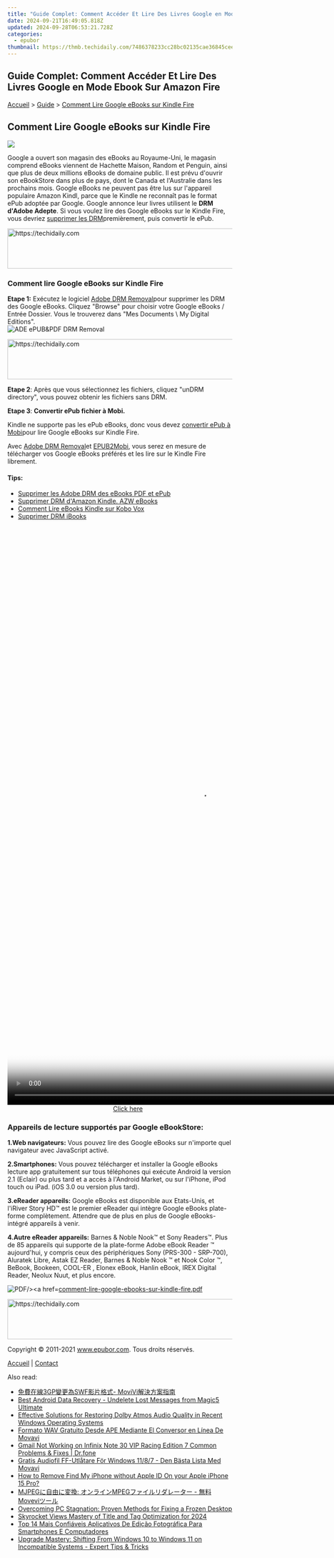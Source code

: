 ```yaml
---
title: "Guide Complet: Comment Accéder Et Lire Des Livres Google en Mode Ebook Sur Amazon Fire"
date: 2024-09-21T16:49:05.818Z
updated: 2024-09-28T06:53:21.728Z
categories:
  - epubor
thumbnail: https://thmb.techidaily.com/7486378233cc28bc02135cae36845cee27a44d59f904615df4dae698bbf74beb.jpg
---
```


## Guide Complet: Comment Accéder Et Lire Des Livres Google en Mode Ebook Sur Amazon Fire

[Accueil](http://www.epubor.com/fr/) \> [Guide](https://tools.techidaily.com/epubor/products/) \> [Comment Lire Google eBooks sur Kindle Fire](https://tools.techidaily.com/epubor/products/)

## Comment Lire Google eBooks sur Kindle Fire

![](https://www.epubor.com/images/remote/D4/1D/D41D8C_s31-250x250.jpg)

Google a ouvert son magasin des eBooks au Royaume-Uni, le magasin comprend eBooks viennent de Hachette Maison, Random et Penguin, ainsi que plus de deux millions eBooks de domaine public. Il est prévu d'ouvrir son eBookStore dans plus de pays, dont le Canada et l'Australie dans les prochains mois. Google eBooks ne peuvent pas être lus sur l'appareil populaire Amazon Kindl, parce que le Kindle ne reconnaît pas le format ePub adoptée par Google. Google annonce leur livres utilisent le **DRM d'Adobe Adepte**. Si vous voulez lire des Google eBooks sur le Kindle Fire, vous devriez [supprimer les DRM](https://tools.techidaily.com/epubor/products/)premièrement, puis convertir le ePub.

<!-- affiliate ads begin -->
<a href="https://appsumo.8odi.net/c/5597632/2130873/7443" target="_top" id="2130873">
  <img src="//a.impactradius-go.com/display-ad/7443-2130873" border="0" alt="https://techidaily.com" width="600" height="90"/>
</a>
<img height="0" width="0" src="https://appsumo.8odi.net/i/5597632/2130873/7443" style="position:absolute;visibility:hidden;" border="0" />
<!-- affiliate ads end -->

### Comment lire Google eBooks sur Kindle Fire

**Etape 1:** Exécutez le logiciel [Adobe DRM Removal](https://tools.techidaily.com/epubor/products/)pour supprimer les DRM des Google eBooks. Cliquez "Browse" pour choisir votre Google eBooks / Entrée Dossier. Vous le trouverez dans "Mes Documents \\ My Digital Editions".  
![ADE ePUB&PDF DRM Removal](https://www.epubor.com/images/adobedrmremoval.jpg "epub&pdf drm removal")

<!-- affiliate ads begin -->
<a href="https://appsumo.8odi.net/c/5597632/2105864/7443" target="_top" id="2105864">
  <img src="//a.impactradius-go.com/display-ad/7443-2105864" border="0" alt="https://techidaily.com" width="728" height="90"/>
</a>
<img height="0" width="0" src="https://appsumo.8odi.net/i/5597632/2105864/7443" style="position:absolute;visibility:hidden;" border="0" />
<!-- affiliate ads end -->

**Etape 2**: Après que vous sélectionnez les fichiers, cliquez "unDRM directory", vous pouvez obtenir les fichiers sans DRM.

**Etape 3**: **Convertir ePub fichier à Mobi.**

Kindle ne supporte pas les ePub eBooks, donc vous devez [convertir ePub à Mobi](https://tools.techidaily.com/epubor/products/)pour lire Google eBooks sur Kindle Fire.

Avec [Adobe DRM Removal](https://tools.techidaily.com/epubor/products/)et [EPUB2Mobi](https://tools.techidaily.com/epubor/products/), vous serez en mesure de télécharger vos Google eBooks préférés et les lire sur le Kindle Fire librement.

#### Tips:

* [Supprimer les Adobe DRM des eBooks PDF et ePub](https://tools.techidaily.com/epubor/products/)
* [Supprimer DRM d'Amazon Kindle. AZW eBooks](https://tools.techidaily.com/epubor/products/)
* [Comment Lire eBooks Kindle sur Kobo Vox](https://tools.techidaily.com/epubor/products/)
* [Supprimer DRM iBooks](https://tools.techidaily.com/epubor/products/)

<!-- affiliate ads begin -->
<span id="1793213">
					<video width="864" height="1296" style="cursor:pointer"
           poster="//a.impactradius-go.com/display-clicktoplayimage/1793213.png"
           onclick="if(!this.playClicked){this.play();this.setAttribute('controls',true);this.playClicked=true;}">
	   <source src="//a.impactradius-go.com/display-ad/19135-1793213">
	   <img src="//a.impactradius-go.com/display-clicktoplayimage/1793213.png" style="border: none; height: 100%; width: 100%; object-fit: contain">
	</video>
	<div style="width:540px;text-align:center"><a href="javascript:window.open(decodeURIComponent('https%3A%2F%2Ftinyland.pxf.io%2Fc%2F5597632%2F1793213%2F19135'), '_blank');void(0);">Click here</a></div>
</span>
<img height="0" width="0" src="https://imp.pxf.io/i/5597632/1793213/19135" style="position:absolute;visibility:hidden;" border="0" />
<!-- affiliate ads end -->

### Appareils de lecture supportés par Google eBookStore:

**1.Web navigateurs:** Vous pouvez lire des Google eBooks sur n'importe quel navigateur avec JavaScript activé.

**2.Smartphones:** Vous pouvez télécharger et installer la Google eBooks lecture app gratuitement sur tous téléphones qui exécute Android la version 2.1 (Eclair) ou plus tard et a accès à l'Android Market, ou sur l'iPhone, iPod touch ou iPad. (iOS 3.0 ou version plus tard).

**3.eReader appareils:** Google eBooks est disponible aux Etats-Unis, et l'iRiver Story HD™ est le premier eReader qui intègre Google eBooks plate-forme complètement. Attendre que de plus en plus de Google eBooks-intégré appareils à venir.

**4.Autre eReader appareils:** Barnes & Noble Nook™ et Sony Readers™. Plus de 85 appareils qui supporte de la plate-forme Adobe eBook Reader ™ aujourd'hui, y compris ceux des périphériques Sony (PRS-300 - SRP-700), Aluratek Libre, Astak EZ Reader, Barnes & Noble Nook ™ et Nook Color ™, BeBook, Bookeen, COOL-ER , Elonex eBook, Hanlin eBook, IREX Digital Reader, Neolux Nuut, et plus encore.

![PDF/><a href=](https://www.epubor.com/images/remote/D4/1D/D41D8C_5F5pdf_icon.gif)[comment-lire-google-ebooks-sur-kindle-fire.pdf](https://www.epubor.com/images/uppic/comment-lire-google-ebooks-sur-kindle-fire.pdf)
  

<!-- affiliate ads begin -->
<a href="https://aligracehair.sjv.io/c/5597632/1975841/19272" target="_top" id="1975841">
  <img src="//a.impactradius-go.com/display-ad/19272-1975841" border="0" alt="https://techidaily.com" width="728" height="90"/>
</a>
<img height="0" width="0" src="https://aligracehair.sjv.io/i/5597632/1975841/19272" style="position:absolute;visibility:hidden;" border="0" />
<!-- affiliate ads end -->

  
Copyright © 2011-2021 www.epubor.com. Tous droits réservés. 

[Accueil](http://www.epubor.com/fr/) | [Contact](http://www.epubor.com/fr/mailto:support@epubor.com)

<ins class="adsbygoogle"
     style="display:block"
     data-ad-format="autorelaxed"
     data-ad-client="ca-pub-7571918770474297"
     data-ad-slot="1223367746"></ins>

<ins class="adsbygoogle"
     style="display:block"
     data-ad-client="ca-pub-7571918770474297"
     data-ad-slot="8358498916"
     data-ad-format="auto"
     data-full-width-responsive="true"></ins>

<span class="atpl-alsoreadstyle">Also read:</span>
<div><ul>
<li><a href="https://solve-howtos.techidaily.com/3gpswf-movivi/"><u>免費在線3GP變更為SWF影片格式- MoviVi解決方案指南</u></a></li>
<li><a href="https://phone-solutions.techidaily.com/best-android-data-recovery-undelete-lost-messages-from-magic5-ultimate-by-fonelab-android-recover-messages/"><u>Best Android Data Recovery - Undelete Lost Messages from Magic5 Ultimate</u></a></li>
<li><a href="https://win-blog.techidaily.com/effective-solutions-for-restoring-dolby-atmos-audio-quality-in-recent-windows-operating-systems/"><u>Effective Solutions for Restoring Dolby Atmos Audio Quality in Recent Windows Operating Systems</u></a></li>
<li><a href="https://solve-howtos.techidaily.com/formato-wav-gratuito-desde-ape-mediante-el-conversor-en-linea-de-movavi/"><u>Formato WAV Gratuito Desde APE Mediante El Conversor en Línea De Movavi</u></a></li>
<li><a href="https://howto.techidaily.com/gmail-not-working-on-infinix-note-30-vip-racing-edition-7-common-problems-and-fixes-drfone-by-drfone-fix-android-problems-fix-android-problems/"><u>Gmail Not Working on Infinix Note 30 VIP Racing Edition 7 Common Problems & Fixes | Dr.fone</u></a></li>
<li><a href="https://win-amazing.techidaily.com/gratis-audiofil-ff-utlatare-for-windows-1187-den-basta-lista-med-movavi/"><u>Gratis Audiofil FF-Utlåtare För Windows 11/8/7 - Den Bästa Lista Med Movavi</u></a></li>
<li><a href="https://activate-lock.techidaily.com/how-to-remove-find-my-iphone-without-apple-id-on-your-apple-iphone-15-pro-by-drfone-ios/"><u>How to Remove Find My iPhone without Apple ID On your Apple iPhone 15 Pro?</u></a></li>
<li><a href="https://solve-howtos.techidaily.com/mjpeg-mpeg-movevi/"><u>MJPEGに自由に変換: オンラインMPEGファイルリダレーター - 無料Moveviツール</u></a></li>
<li><a href="https://common-error.techidaily.com/overcoming-pc-stagnation-proven-methods-for-fixing-a-frozen-desktop/"><u>Overcoming PC Stagnation: Proven Methods for Fixing a Frozen Desktop</u></a></li>
<li><a href="https://facebook-record-videos.techidaily.com/skyrocket-views-mastery-of-title-and-tag-optimization-for-2024/"><u>Skyrocket Views Mastery of Title and Tag Optimization for 2024</u></a></li>
<li><a href="https://solve-howtos.techidaily.com/top-14-mais-confiaveis-aplicativos-de-edicao-fotografica-para-smartphones-e-computadores/"><u>Top 14 Mais Confiáveis Aplicativos De Edição Fotográfica Para Smartphones E Computadores</u></a></li>
<li><a href="https://win-info.techidaily.com/upgrade-mastery-shifting-from-windows-10-to-windows-11-on-incompatible-systems-expert-tips-and-tricks/"><u>Upgrade Mastery: Shifting From Windows 10 to Windows 11 on Incompatible Systems - Expert Tips & Tricks</u></a></li>
</ul></div>

